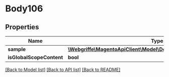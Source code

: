 # Body106

## Properties
Name | Type | Description | Notes
------------ | ------------- | ------------- | -------------
**sample** | [**\Webgriffe\MagentoApiClient\Model\DownloadableDataSampleInterface**](DownloadableDataSampleInterface.md) |  | 
**isGlobalScopeContent** | **bool** |  | [optional] 

[[Back to Model list]](../README.md#documentation-for-models) [[Back to API list]](../README.md#documentation-for-api-endpoints) [[Back to README]](../README.md)


